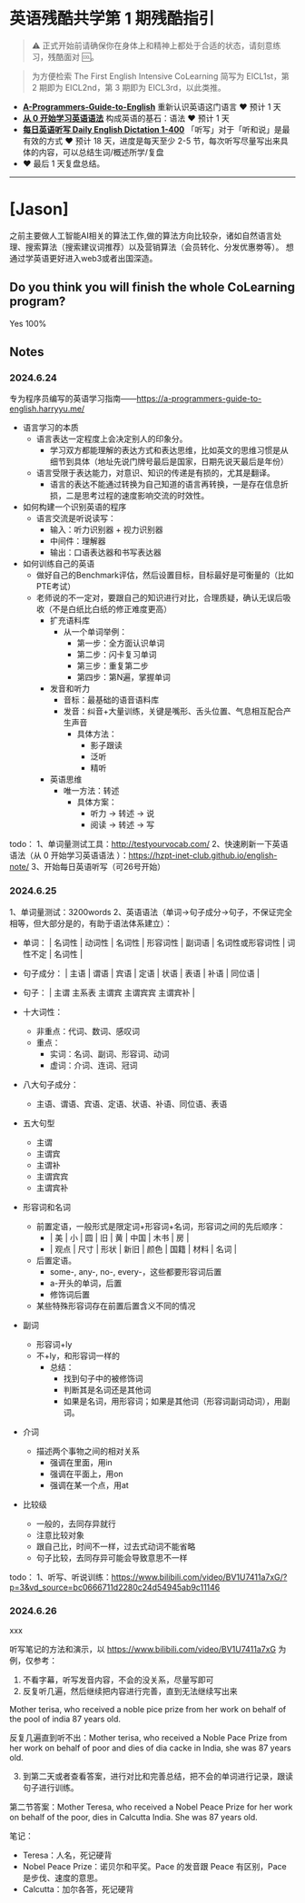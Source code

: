 # 英语残酷共学第 1 期残酷指引

> ⚠️ 正式开始前请确保你在身体上和精神上都处于合适的状态，请刻意练习，残酷面对 🆒。

> 为方便检索 The First English Intensive CoLearning 简写为 EICL1st，第 2 期即为 EICL2nd，第 3 期即为 EICL3rd，以此类推。

- [**A-Programmers-Guide-to-English**](https://github.com/yujiangshui/A-Programmers-Guide-to-English) 重新认识英语这门语言 ❤️ 预计 1 天
- [**从 0 开始学习英语语法**](https://hzpt-inet-club.github.io/english-note/) 构成英语的基石：语法 ❤️ 预计 1 天
- [**每日英语听写 Daily English Dictation 1-400**](https://www.bilibili.com/video/BV1U7411a7xG?p=3&vd_source=bc0666711d2280c24d54945ab9c11146) 「听写」对于「听和说」是最有效的方式 ❤️ 预计 18 天，进度是每天至少 2-5 节，每次听写尽量写出来具体的内容，可以总结生词/概述所学/复盘
- ❤️ 最后 1 天复盘总结。

---

# [Jason]
之前主要做人工智能AI相关的算法工作,做的算法方向比较杂，诸如自然语言处理、搜索算法（搜索建议词推荐）以及营销算法（会员转化、分发优惠劵等）。
想通过学英语更好进入web3或者出国深造。

## Do you think you will finish the whole CoLearning program?
Yes 100%

## Notes
### 2024.6.24
专为程序员编写的英语学习指南——https://a-programmers-guide-to-english.harryyu.me/

- 语言学习的本质
    - 语言表达一定程度上会决定别人的印象分。
        - 学习双方都能理解的表达方式和表达思维，比如英文的思维习惯是从细节到具体（地址先说门牌号最后是国家，日期先说天最后是年份）
    - 语言受限于表达能力，对意识、知识的传递是有损的，尤其是翻译。
        - 语言的表达不能通过转换为自己知道的语言再转换，一是存在信息折损，二是思考过程的速度影响交流的时效性。
- 如何构建一个识别英语的程序
    - 语言交流是听说读写：
        - 输入：听力识别器 + 视力识别器
        - 中间件：理解器
        - 输出：口语表达器和书写表达器
- 如何训练自己的英语
    - 做好自己的Benchmark评估，然后设置目标，目标最好是可衡量的（比如PTE考试）
    - 老师说的不一定对，要跟自己的知识进行对比，合理质疑，确认无误后吸收（不是白纸比白纸的修正难度更高）
        - 扩充语料库
            - 从一个单词举例：
                - 第一步：全方面认识单词
                - 第二步：闪卡复习单词
                - 第三步：重复第二步
                - 第四步：第N遍，掌握单词
        - 发音和听力
            - 音标：最基础的语音语料库
            - 发音：纠音+大量训练，关键是嘴形、舌头位置、气息相互配合产生声音
                - 具体方法：
                    - 影子跟读
                    - 泛听
                    - 精听
        - 英语思维
            - 唯一方法：转述
                - 具体方案：
                    - 听力 -> 转述 -> 说
                    - 阅读 -> 转述 -> 写

todo：
1、单词量测试工具：http://testyourvocab.com/
2、快速刷新一下英语语法（从 0 开始学习英语语法 ）：https://hzpt-inet-club.github.io/english-note/
3、开始每日英语听写（可26号开始）

### 2024.6.25
1、单词量测试：3200words
2、英语语法（单词->句子成分->句子，不保证完全相等，但大部分是的，有助于语法体系建立）：
- 单词：     |  名词性  |  动词性  |  名词性  |  形容词性  |  副词语  |  名词性或形容词性  |  词性不定  |  名词性  |  
- 句子成分：  |  主语   |   谓语   |   宾语   |   定语    |    状语  |       表语       |     补语   |  同位语  |   
- 句子：     |             主谓             主系表             主谓宾            主谓宾宾        主谓宾补      |    

- 十大词性：
    - 非重点：代词、数词、感叹词
    - 重点：
        - 实词：名词、副词、形容词、动词
        - 虚词：介词、连词、冠词
- 八大句子成分：
    - 主语、谓语、宾语、定语、状语、补语、同位语、表语
- 五大句型
    - 主谓
    - 主谓宾
    - 主谓补
    - 主谓宾宾
    - 主谓宾补
- 形容词和名词
    - 前置定语，一般形式是限定词+形容词+名词，形容词之间的先后顺序：
        -  |   美   |   小   |   圆   |   旧  |   黄   |   中国   |   木书  |   房   |
        -  |  观点  |  尺寸  |   形状  |  新旧 |  颜色  |   国籍   |   材料  |   名词  |
    - 后置定语。
        - some-, any-, no-, every-，这些都要形容词后置
        - a-开头的单词，后置
        - 修饰词后置
    - 某些特殊形容词存在前置后置含义不同的情况
- 副词
    - 形容词+ly
    - 不+ly，和形容词一样的
        - 总结：
            - 找到句子中的被修饰词
            - 判断其是名词还是其他词
            - 如果是名词，用形容词；如果是其他词（形容词副词动词），用副词。
- 介词
    - 描述两个事物之间的相对关系
        - 强调在里面，用in
        - 强调在平面上，用on
        - 强调在某一个点，用at
- 比较级
    - 一般的，去同存异就行
    - 注意比较对象
    - 跟自己比，时间不一样，过去式动词不能省略
    - 句子比较，去同存异可能会导致意思不一样

todo：
1、听写、听说训练：https://www.bilibili.com/video/BV1U7411a7xG/?p=3&vd_source=bc0666711d2280c24d54945ab9c11146

### 2024.6.26
xxx

听写笔记的方法和演示，以 https://www.bilibili.com/video/BV1U7411a7xG 为例，仅参考：

1. 不看字幕，听写发音内容，不会的没关系，尽量写即可
2. 反复听几遍，然后继续把内容进行完善，直到无法继续写出来

Mother terisa, who received a noble pice prize from her work on behalf of the pool of india 87 years old.

反复几遍直到听不出：Mother terisa, who received a Noble Pace Prize from her work on behalf of poor and dies of dia cacke in India, she was 87 years old.

3. 到第二天或者查看答案，进行对比和完善总结，把不会的单词进行记录，跟读句子进行训练。

第二节答案：Mother Teresa, who received a Nobel Peace Prize for her work on behalf of the poor, dies in Calcutta India. She was 87 years old.

笔记：

- Teresa：人名，死记硬背
- Nobel Peace Prize：诺贝尔和平奖。Pace 的发音跟 Peace 有区别，Pace 是步伐、速度的意思。
- Calcutta：加尔各答，死记硬背
